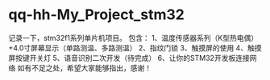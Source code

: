 # qq-hh-My_Project_stm32
记录一下，stm32f1系列单片机项目。
包含：
1、温度传感器系列（K型热电偶）+4.0寸屏幕显示（单路测温、多路测温）
2、指纹门锁 
3、触摸屏的使用
4、触摸屏按键开关灯
5、语音识别二次开发（待完成）
6、让你的STM32开发板连接网络
如有不足之处，希望大家能够指出，感谢！
